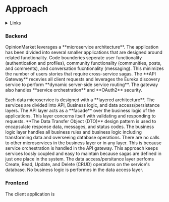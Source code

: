 # Approach

<details>
  <summary>Links</summary>
  
  ## Portfolio Links
  - [Introduction](https://github.com/JoshVandeWalle/OpinionMarket/blob/main/Introduction.md "Introduction")  
  - [Requirements](https://github.com/JoshVandeWalle/OpinionMarket/blob/main/Requirements.md "Requirements")  
  - [Technologies](https://github.com/JoshVandeWalle/OpinionMarket/blob/main/Technologies.md "Technolgoies")  
  - [Approach](https://github.com/JoshVandeWalle/OpinionMarket/blob/main/Approach.md "Approach")  
  - [Risks & Challenges](https://github.com/JoshVandeWalle/OpinionMarket/blob/main/RisksAndChallenges.md "Risks & Challenges")  
  - [Issues](https://github.com/JoshVandeWalle/OpinionMarket/blob/main/Issues.md "Issues")  
  ## External Links
  - [OpinionMarket](http://clientapp6-env.eba-sifj8dsx.us-west-1.elasticbeanstalk.com/ "OpinionMarket")  
  - [Swagger](https://app.swaggerhub.com/apis/JoshV3742/Capstone/1.0.0 "Swagger")  
</details>

### Backend
<p>OpinionMarket leverages a **microservice architecture**. The application has been divided into several smaller applications that are designed around related functionality. Code bounderies seperate user functionality (authentication and profiles), community functionality (communities, posts, and comments), and conversation fucntionality (messaging).  This minimizes the number of users stories that require cross-service sagas. The **API Gateway** recevies all client requests and leverages the Eureka discovery service to perform **dynamic server-side service routing**. The gateway also handles **service orchestration** and **OAuth2** security.</p>  

<p>Each data microservice is designed with a **layered architecture**. The services are divided into API, Business logic, and data access/persistance layers. The API layer acts as a **facade** over the business logic of the applications. This layer concerns itself with validating and responding to requests. **The Data Transfer Object (DTO)** design pattern is used to encapsulate response data, messages, and status codes. The business logic layer handles all business rules and business logic including transforming data and overseeing database operations. There are no calls to other microservices in the business layer or in any layer. This is because service orchestration is handled in the API gateway. This approach keeps services loosly coupled and easy to maintain because sagas are defined in just one place in the system. The data access/persitance layer perfoms Create, Read, Update, and Delete (CRUD) operations on the service's database. No business logic is performes in the data access layer.</p>

### Frontend
The client application is 
